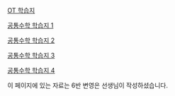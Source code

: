 
<a href="/pdf/2025/OT%20학습지.pdf">OT 학습지</a>

<a href="/pdf/2025/공통수학%20학습지 1.pdf">공통수학 학습지 1</a>

<a href="/pdf/2025/공통수학%20학습지 2.pdf">공통수학 학습지 2</a>

<a href="/pdf/2025/공통수학%20학습지 3.pdf">공통수학 학습지 3</a>

<a href="/pdf/2025/공통수학%20학습지 4.pdf">공통수학 학습지 4</a>


이 페이지에 있는 자료는 6반 변영은 선생님이 작성하셨습니다. 